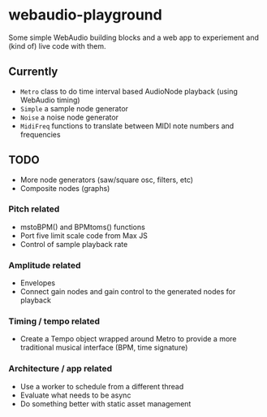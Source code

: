 # webaudio-playground
Some simple WebAudio building blocks and a web app to experiement and (kind of) live code with them.

## Currently
- ```Metro``` class to do time interval based AudioNode playback (using WebAudio timing)
- ```Simple``` a sample node generator
- ```Noise``` a noise node generator
- ```MidiFreq``` functions to translate between MIDI note numbers and frequencies

## TODO
- More node generators (saw/square osc, filters, etc)
- Composite nodes (graphs)
### Pitch related
- mstoBPM() and BPMtoms() functions
- Port five limit scale code from Max JS
- Control of sample playback rate
### Amplitude related
- Envelopes
- Connect gain nodes and gain control to the generated nodes for playback
### Timing / tempo related
- Create a Tempo object wrapped around Metro to provide a more traditional musical interface (BPM, time signature)
### Architecture / app related
- Use a worker to schedule from a different thread
- Evaluate what needs to be async
- Do something better with static asset management